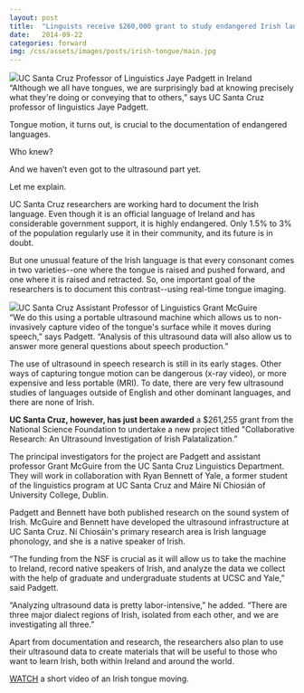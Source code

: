 ```yaml
---
layout: post
title:  "Linguists receive $260,000 grant to study endangered Irish language"
date:   2014-09-22
categories: forward
img: /css/assets/images/posts/irish-tongue/main.jpg
---
```


<div class="caption"><img src="{% asset_path padgett.jpg %}">UC Santa Cruz Professor of Linguistics Jaye Padgett in Ireland</div>“Although we all have tongues, we are surprisingly bad at knowing precisely what they're doing or conveying that to others,” says UC Santa Cruz professor of linguistics Jaye Padgett.

Tongue motion, it turns out, is crucial to the documentation of endangered languages.

Who knew?

And we haven’t even got to the ultrasound part yet.

Let me explain.

UC Santa Cruz researchers are working hard to document the Irish language. Even though it is an official language of Ireland and has considerable government support, it is highly endangered. Only 1.5%  to 3% of the population regularly use it in their community, and its future is in doubt.

But one unusual feature of the Irish language is that every consonant comes in two varieties--one where the tongue is raised and pushed forward, and one where it is raised and retracted. So, one important goal of the researchers is to document this contrast--using real-time tongue imaging.

<div class="caption"><img src="{% asset_path grant-recent-250.jpg %}">UC Santa Cruz Assistant Professor of Linguistics Grant McGuire</div>“We do this using a portable ultrasound machine which allows us to non-invasively capture video of the tongue's surface while it moves during speech,” says Padgett. “Analysis of this ultrasound data will also allow us to answer more general questions about speech production.”

The use of ultrasound in speech research is still in its early stages. Other ways of capturing tongue motion can be dangerous (x-ray video), or more expensive and less portable (MRI). To date, there are very few ultrasound studies of languages outside of English and other dominant languages, and there are none of Irish. 

**UC Santa Cruz, however, has just been awarded** a $261,255 grant from the National Science Foundation to undertake a new project titled "Collaborative Research: An Ultrasound Investigation of Irish Palatalization.” 

The principal investigators for the project are Padgett and assistant professor Grant McGuire from the UC Santa Cruz Linguistics Department. They will work in collaboration with Ryan Bennett of Yale, a former student of the linguistics program at UC Santa Cruz and Máire Ní Chiosián of University College, Dublin. 

Padgett and Bennett have both published research on the sound system of Irish. McGuire and Bennett have developed the ultrasound infrastructure at UC Santa Cruz. Ní Chiosáin's primary research area is Irish language phonology, and she is a native speaker of Irish.

“The funding from the NSF is crucial as it will allow us to take the machine to Ireland, record native speakers of Irish, and analyze the data we collect with the help of graduate and undergraduate students at UCSC and Yale,” said Padgett. 

“Analyzing ultrasound data is pretty labor-intensive,” he added. “There are three major dialect regions of Irish, isolated from each other, and we are investigating all three.”

Apart from documentation and research, the researchers also plan to use their ultrasound data to create materials that will be useful to those who want to learn Irish, both within Ireland and around the world. 

[WATCH](https://www.youtube.com/watch?v=RfpmulMD458) a short video of an Irish tongue moving.